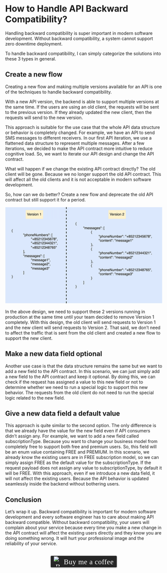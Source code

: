 # How to Handle API Backward Compatibility?
Handling backward compatibility is super important in modern software development. Without backward compatibility, a system cannot support zero downtime deployment.

To handle backward compatibility, I can simply categorize the solutions into these 3 types in general.

## Create a new flow

Creating a new flow and making multiple versions available for an API is one of the techniques to handle backward compatibility.

With a new API version, the backend is able to support multiple versions at the same time. If the users are using an old client, the requests will be sent to the previous version. If they already updated the new client, then the requests will send to the new version.

This approach is suitable for the use case that the whole API data structure or behavior is completely changed. For example, we have an API to send SMS messages to different receivers. In our first API iteration, we use a flattened data structure to represent multiple messages. After a few iterations, we decided to make the API contract more intuitive to reduce cognitive load. So, we want to iterate our API design and change the API contract.

What will happen if we change the existing API contract directly? The old client will be gone. Because we no longer support the old API contract. This will affect all the old clients and it is not acceptable in modern software development.

So, how can we do better? Create a new flow and deprecate the old API contract but still support it for a period.

![](../assets/resources/api/api-backward-compatibility.png)

In the above design, we need to support these 2 versions running in production at the same time until your team decided to remove Version 1 completely. With this design, the old client will send requests to Version 1 and the new client will send requests to Version 2. That said, we don’t need to affect the traffic that is sent from the old client and created a new flow to support the new client.

## Make a new data field optional

Another use case is that the data structure remains the same but we want to add a new field to the API contract. In this scenario, we can just simply add a new field to the API contract and keep it optional. By doing this, we can check if the request has assigned a value to this new field or not to determine whether we need to run a special logic to support this new behavior. The requests from the old client do not need to run the special logic related to the new field.

## Give a new data field a default value

This approach is quite similar to the second option. The only difference is that we already have the value for the new field even if API consumers didn’t assign any. For example, we want to add a new field called subscriptionType. Because you want to change your business model from completely free to support both free and premium users. So, this field will be an enum value containing FREE and PREMIUM. In this scenario, we already know the existing users are in FREE subscription model, so we can simply assign FREE as the default value for the subscriptionType. If the request payload does not assign any value to subscriptionType, by default it will be FREE. With this approach, even if we introduce a new data field, it will not affect the existing users. Because the API behavior is updated seamlessly inside the backend without bothering users.

## Conclusion
Let’s wrap it up. Backward compatibility is important for modern software development and every software engineer has to care about making API backward compatible. Without backward compatibility, your users will complain about your service because every time you make a new change in the API contract will affect the existing users directly and they know you are doing something wrong. It will hurt your professional image and the reliability of your service.

<br>
<center>
<style>.bmc-button img{width: 27px !important;margin-bottom: 1px !important;box-shadow: none !important;border: none !important;vertical-align: middle !important;}.bmc-button{line-height: 36px !important;height:37px !important;text-decoration: none !important;display:inline-flex !important;color:#ffffff !important;background-color:#262626 !important;border-radius: 3px !important;border: 1px solid transparent !important;padding: 1px 9px !important;font-size: 23px !important;letter-spacing: 0.6px !important;box-shadow: 0px 1px 2px rgba(190, 190, 190, 0.5) !important;-webkit-box-shadow: 0px 1px 2px 2px rgba(190, 190, 190, 0.5) !important;margin: 0 auto !important;font-family:'Cookie', cursive !important;-webkit-box-sizing: border-box !important;box-sizing: border-box !important;-o-transition: 0.3s all linear !important;-webkit-transition: 0.3s all linear !important;-moz-transition: 0.3s all linear !important;-ms-transition: 0.3s all linear !important;transition: 0.3s all linear !important;}.bmc-button:hover, .bmc-button:active, .bmc-button:focus {-webkit-box-shadow: 0px 1px 2px 2px rgba(190, 190, 190, 0.5) !important;text-decoration: none !important;box-shadow: 0px 1px 2px 2px rgba(190, 190, 190, 0.5) !important;opacity: 0.85 !important;color:#ffffff !important;}</style><link href="https://fonts.googleapis.com/css?family=Cookie" rel="stylesheet"><a class="bmc-button" target="_blank" href="https://www.buymeacoffee.com/raychongtk"><img src="https://www.buymeacoffee.com/assets/img/BMC-btn-logo.svg" alt="Buy me a coffee"><span style="margin-left:5px">Buy me a coffee</span></a>
</center>